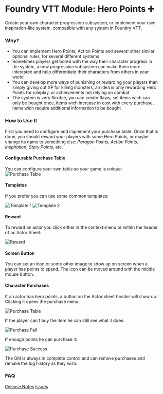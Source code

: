 # Foundry VTT Module: Hero Points ➕

Create your own character progression subsystem, or implement your own inspiration-like system, compatible with any system in Foundry VTT.

### Why?

-   You can implement Hero Points, Action Points and several other similar optional rules, for several different systems
-   Sometimes players get bored with the way their character progress in the system, a new progression subsystem can make them more interested and help differentiate their characters from others in your world
-   You can develop more ways of punishing or rewarding your players than simply giving out XP for killing monsters, an idea is only rewarding Hero Points for roleplay, or achievements not relying on combat
-   The system is very flexible, you can create flaws, set items wich can only be bought once, items wich increase in cost with every purchase, items wich require additional information to be bought

### How to Use It

First you need to configure and implement your purchase table. Once that is done, you should reward your players with some Hero Points, or maybe change its name to something else: _Paragon Points_, _Action Points_, _Inspiration_, _Story Points_, etc.

#### Configurable Purchase Table

You can configure your own table so your game is unique:
![Purchase Table](./assets/imgs/config.png)

#### Templates

If you prefer you can use some common templates:

![Template 1](./assets/imgs/templates-1.png)
![Template 2](./assets/imgs/templates-2.png)

#### Reward

To reward an actor you click either in the context-menu or within the header of an Actor Sheet:

![Reward](./assets/imgs/reward-context.png)

#### Screen Button

You can set an icon or some other image to show up on screen when a player has points to spend. The icon can be moved around with the middle mouse button.

#### Character Purchases

If an actor has hero points, a button on the Actor sheet header will show up. Clicking it opens the purchase menu:

![Purchase Table](./assets/imgs/purchase-table.png)

If the player can't buy the item he can still see what it does:

![Purchase Fail](./assets/imgs/purchase-fail.png)

If enough points he can purchase it:

![Purchase Success](./assets/imgs/purchase-success.png)

The GM is always in complete control and can remove purchases and remake the log history as they wish.

### FAQ

[Release Notes](https://raw.githubusercontent.com/elizeuangelo/fvtt-module-hero-points-faq/master/releases.md)
[Issues](https://github.com/elizeuangelo/fvtt-module-hero-points-faq/issues)
